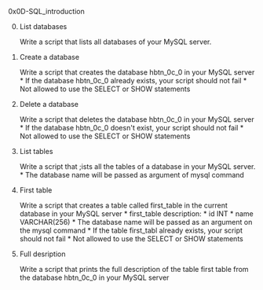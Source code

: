 0x0D-SQL_introduction

0. List databases
	
	Write a script that lists all databases of your MySQL server.

1. Create a database
		
	Write a script that creates the database hbtn_0c_0 in your MySQL server
		* If the database hbtn_0c_0 already exists, your script should not fail
		* Not allowed to use the SELECT or SHOW statements

2. Delete a database

	Write a script that deletes the database hbtn_0c_0 in your MySQL server
		* If the database hbtn_0c_0 doesn't exist, your script should not fail
		* Not allowed to use the SELECT or SHOW statements

3. List tables

	Write a script that ;ists all the tables of a database in your MySQL server.
		* The database name will be passed as argument of mysql command

4. First table

	Write a script that creates a table called first_table in the current database in your MySQL server
		* first_table description:
			* id INT
			* name VARCHAR(256)
		* The database name will be passed as an argument on the mysql command
		* If the table first_tabl already exists, your script should not fail
		* Not allowed to use the SELECT or SHOW statements

5. Full desription

	Write a script that prints the full description of the table first table from the database hbtn_0c_0 in your MySQL server
